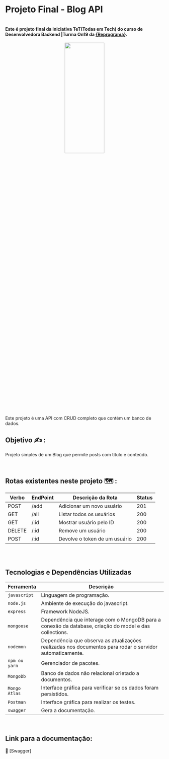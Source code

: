 
# <br>Projeto Final - Blog API


#### <br>Este é projeto final da iniciativa TeT(Todas em Tech) do curso de Desenvolvedora Backend |Turma On19 da [{Reprograma}](https://www.reprograma.com.br/).

<p align="center">
<img src= "https://reprograma.com.br/assets/img/reprograma-fundos-claros.png" width="50%" height="30%"/>
</p>

Este projeto é uma API com CRUD completo que contém um banco de dados.


 ## Objetivo  :writing_hand: :
Projeto simples de um Blog que permite posts com título e conteúdo.

<br>

 ## Rotas existentes neste projeto  :world_map: : 


| Verbo  |   EndPoint      |        Descrição da Rota                   | Status | 
| ------ | --------------- | -------------------------------------------| ------ |
| POST   | /add            | Adicionar um novo usuário                  |   201  |  
| GET    | /all            | Listar todos os usuários                   |   200  |  
| GET    | /:id            | Mostrar usuário pelo ID                    |   200  |  
| DELETE | /:id            | Remove um usuário                          |   200  |  
| POST   | /:id            | Devolve o token de um usuário              |   200  |  
<br>


<br>

## Tecnologias e Dependências Utilizadas


| Ferramenta   | Descrição |
| ------------ | --------- |
| `javascript` | Linguagem de programação. |
| `node.js`    | Ambiente de execução do javascript.|
| `express`    | Framework NodeJS. |
| `mongoose`   | Dependência que interage com o MongoDB para a conexão da database, criação do model e das collections.|
| `nodemon`    | Dependência que observa as atualizações realizadas nos documentos para rodar o servidor automaticamente.|
| `npm ou yarn`| Gerenciador de pacotes.|
| `MongoDb`    | Banco de dados não relacional orietado a documentos.|
| `Mongo Atlas`| Interface gráfica para verificar se os dados foram persistidos.|
| `Postman`    | Interface gráfica para realizar os testes.|
| `swagger`    | Gera a documentação.|
<br>

## Link para a documentação:

📝 [Swagger]

<br>
